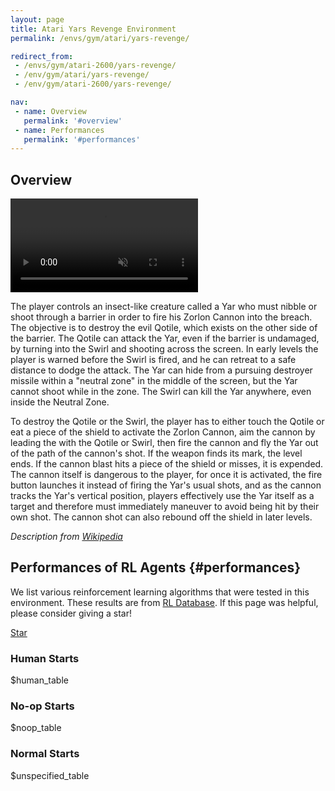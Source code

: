 ```yaml
---
layout: page
title: Atari Yars Revenge Environment
permalink: /envs/gym/atari/yars-revenge/

redirect_from:
 - /envs/gym/atari-2600/yars-revenge/
 - /env/gym/atari/yars-revenge/
 - /env/gym/atari-2600/yars-revenge/

nav:
 - name: Overview
   permalink: '#overview'
 - name: Performances
   permalink: '#performances'
---
```



## Overview

<video autoplay muted loop controls>
  <source src="{{ 'assets/_pages/envs/gym/atari/yars-revenge.mp4' | absolute_url }}" type="video/mp4">
</video>

The player controls an insect-like creature called a Yar who must nibble or shoot through a barrier in order to fire his Zorlon Cannon into the breach. The objective is to destroy the evil Qotile, which exists on the other side of the barrier. The Qotile can attack the Yar, even if the barrier is undamaged, by turning into the Swirl and shooting across the screen. In early levels the player is warned before the Swirl is fired, and he can retreat to a safe distance to dodge the attack. The Yar can hide from a pursuing destroyer missile within a "neutral zone" in the middle of the screen, but the Yar cannot shoot while in the zone. The Swirl can kill the Yar anywhere, even inside the Neutral Zone.

To destroy the Qotile or the Swirl, the player has to either touch the Qotile or eat a piece of the shield to activate the Zorlon Cannon, aim the cannon by leading the with the Qotile or Swirl, then fire the cannon and fly the Yar out of the path of the cannon's shot. If the weapon finds its mark, the level ends. If the cannon blast hits a piece of the shield or misses, it is expended. The cannon itself is dangerous to the player, for once it is activated, the fire button launches it instead of firing the Yar's usual shots, and as the cannon tracks the Yar's vertical position, players effectively use the Yar itself as a target and therefore must immediately maneuver to avoid being hit by their own shot. The cannon shot can also rebound off the shield in later levels.

*Description from [Wikipedia](https://en.wikipedia.org/wiki/Yars%27_Revenge)*


## Performances of RL Agents {#performances}

We list various reinforcement learning algorithms that were tested in this environment. These results are from [RL Database](https://github.com/seungjaeryanlee/rldb). If this page was helpful, please consider giving a star!

<!-- Place this tag where you want the button to render. -->
<a class="github-button" href="https://github.com/seungjaeryanlee/rldb" data-icon="octicon-star" data-size="large" data-show-count="true" aria-label="Star seungjaeryanlee/rldb on GitHub">Star</a>
<!-- Place this tag in your head or just before your close body tag. -->
<script async defer src="https://buttons.github.io/buttons.js"></script>

### Human Starts

$human_table

### No-op Starts

$noop_table

### Normal Starts

$unspecified_table
